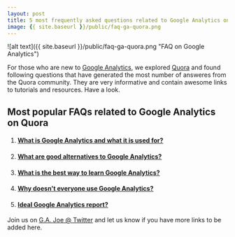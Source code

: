 ```yaml
---
layout: post
title: 5 most frequently asked questions related to Google Analytics on Quora
image: {{ site.baseurl }}/public/faq-ga-quora.png
---
```


![alt text]({{ site.baseurl }}/public/faq-ga-quora.png "FAQ on Google Analytics")

For those who are new to [Google Analytics](http://analytics.google.com), we explored [Quora](https://quora.com) and found following questions that have generated the most number of answeres from the Quora community. They are very informative and contain awesome links to tutorials and resources. Have a look.  

## Most popular FAQs related to Google Analytics on Quora

1. #### [What is Google Analytics and what it is used for?](https://www.quora.com/What-is-Google-Analytics-and-what-it-is-used-for)

2. #### [What are good alternatives to Google Analytics?](https://www.quora.com/What-are-good-alternatives-to-Google-Analytics)

3. #### [What is the best way to learn Google Analytics?](https://www.quora.com/What-is-the-best-way-to-learn-Google-Analytics)

4. #### [Why doesn't everyone use Google Analytics?](https://www.quora.com/Why-doesnt-everyone-use-Google-Analytics)

5. #### [Ideal Google Analytics report?](https://www.quora.com/Ideal-Google-Analytics-report)


Join us on [G.A. Joe @ Twitter](https://twitter.com/gajoeapp) and let us know if you have more links to be added here.